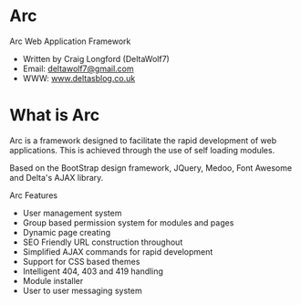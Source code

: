 Arc
=====

Arc Web Application Framework
 - Written by Craig Longford (DeltaWolf7)
 - Email: deltawolf7@gmail.com
 - WWW: www.deltasblog.co.uk


What is Arc
===========
Arc is a framework designed to facilitate the rapid development of web applications. 
This is achieved through the use of self loading modules.

Based on the BootStrap design framework, JQuery, Medoo, Font Awesome and Delta's AJAX library.

Arc Features
- User management system
- Group based permission system for modules and pages
- Dynamic page creating
- SEO Friendly URL construction throughout
- Simplified AJAX commands for rapid development
- Support for CSS based themes
- Intelligent 404, 403 and 419 handling
- Module installer
- User to user messaging system 